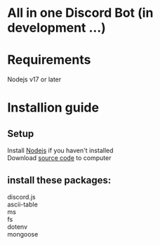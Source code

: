 # All in one Discord Bot (in development ...)

# Requirements
Nodejs v17 or later

# Installion guide
## Setup
Install [Nodejs](https://nodejs.org) if you haven't installed  
Download [source code](https://github.com/SpeedKenode/v14-bot/archive/refs/heads/main.zip) to computer  

## install these packages:
discord.js  
ascii-table  
ms  
fs  
dotenv  
mongoose  
